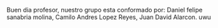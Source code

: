 Buen dia profesor, nuestro grupo esta conformado por:
Daniel felipe sanabria molina,
Camilo Andres Lopez Reyes,
Juan David Alarcon.
uwu
